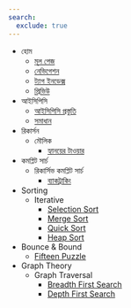 ```yaml
---
search:
  exclude: true
---
```


- হোম
    - [মূল পেজ](index.md)
    - [নেভিগেশন](navigation.md)
    - [ট্যাগ ইনডেক্স](tags.md)
    - [প্রিভিউ](preview.md)
- আইসিপিসি
    - [আইসিপিসি প্রস্তুতি](icpc/preparation.md)
    - [সমাধান](icpc/solution.md) 
- রিকার্সন
    - মৌলিক
        - [হ্যানয়ের টাওয়ার](recursion/toh.md)
- কমপ্লিট সার্চ
    - রিকার্সিভ কমপ্লিট সার্চ
        - [ব্যাকট্রাকিং](cs/bs.md)
- Sorting
    - Iterative
        - [Selection Sort](sorting/selectionsort.md)
        - [Merge Sort](sorting/mergesort.md)
        - [Quick Sort](sorting/quicksort.md)
        - [Heap Sort](sorting/heapsort.md)
- Bounce & Bound
    - [Fifteen Puzzle](bound/fifteenpuzzlesolve.md)
- Graph Theory
    - Graph Traversal
        - [Breadth First Search](graph/bfs.md)
        - [Depth First Search](graph/dfs.md)
